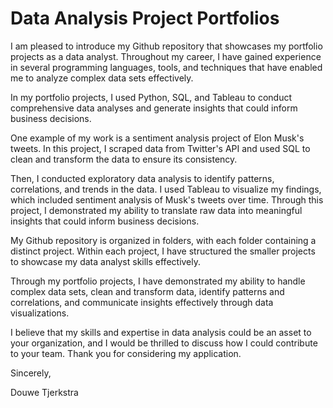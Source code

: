 # Data Analysis Project Portfolios

I am pleased to introduce my Github repository that showcases my portfolio projects as a data analyst. Throughout my career, I have gained experience in several programming languages, tools, and techniques that have enabled me to analyze complex data sets effectively. 

In my portfolio projects, I used Python, SQL, and Tableau to conduct comprehensive data analyses and generate insights that could inform business decisions.

One example of my work is a sentiment analysis project of Elon Musk's tweets. In this project, I scraped data from Twitter's API and used SQL to clean and transform the data to ensure its consistency. 

Then, I conducted exploratory data analysis to identify patterns, correlations, and trends in the data. I used Tableau to visualize my findings, which included sentiment analysis of Musk's tweets over time. Through this project, I demonstrated my ability to translate raw data into meaningful insights that could inform business decisions.

My Github repository is organized in folders, with each folder containing a distinct project. Within each project, I have structured the smaller projects to showcase my data analyst skills effectively. 

Through my portfolio projects, I have demonstrated my ability to handle complex data sets, clean and transform data, identify patterns and correlations, and communicate insights effectively through data visualizations.

I believe that my skills and expertise in data analysis could be an asset to your organization, and I would be thrilled to discuss how I could contribute to your team. Thank you for considering my application.

Sincerely,

Douwe Tjerkstra